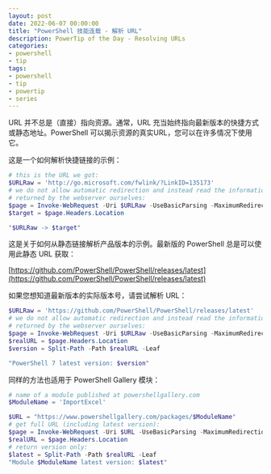 ```yaml
---
layout: post
date: 2022-06-07 00:00:00
title: "PowerShell 技能连载 - 解析 URL"
description: PowerTip of the Day - Resolving URLs
categories:
- powershell
- tip
tags:
- powershell
- tip
- powertip
- series
---
```

URL 并不总是（直接）指向资源。通常，URL 充当始终指向最新版本的快捷方式或静态地址。PowerShell 可以揭示资源的真实URL，您可以在许多情况下使用它。

这是一个如何解析快捷链接的示例：

```powershell
# this is the URL we got:
$URLRaw = 'http://go.microsoft.com/fwlink/?LinkID=135173'
# we do not allow automatic redirection and instead read the information
# returned by the webserver ourselves:
$page = Invoke-WebRequest -Uri $URLRaw -UseBasicParsing -MaximumRedirection 0 -ErrorAction Ignore
$target = $page.Headers.Location

"$URLRaw -> $target"
```

这是关于如何从静态链接解析产品版本的示例。最新版的 PowerShell 总是可以使用此静态 URL 获取：

[https://github.com/PowerShell/PowerShell/releases/latest](https://github.com/PowerShell/PowerShell/releases/latest)

如果您想知道最新版本的实际版本号，请尝试解析 URL：

```powershell
$URLRaw = 'https://github.com/PowerShell/PowerShell/releases/latest'
# we do not allow automatic redirection and instead read the information
# returned by the webserver ourselves:
$page = Invoke-WebRequest -Uri $URLRaw -UseBasicParsing -MaximumRedirection 0 -ErrorAction Ignore
$realURL = $page.Headers.Location
$version = Split-Path -Path $realURL -Leaf

"PowerShell 7 latest version: $version"
```

同样的方法也适用于 PowerShell Gallery 模块：

```powershell
# name of a module published at powershellgallery.com
$ModuleName = 'ImportExcel'

$URL = "https://www.powershellgallery.com/packages/$ModuleName"
# get full URL (including latest version):
$page = Invoke-WebRequest -Uri $URL -UseBasicParsing -MaximumRedirection 0 -ErrorAction Ignore
$realURL = $page.Headers.Location
# return version only:
$latest = Split-Path -Path $realURL -Leaf
"Module $ModuleName latest version: $latest"
```

<!--本文国际来源：[Resolving URLs](https://community.idera.com/database-tools/powershell/powertips/b/tips/posts/resolving-urls-3)-->

